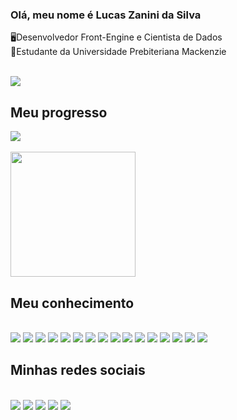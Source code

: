 ### Olá, meu nome é Lucas Zanini da Silva


🖥Desenvolvedor Front-Engine e Cientista de Dados<br>
📕Estudante da Universidade Prebiteriana Mackenzie<br>
<br>

<img src="https://www.canva.com/design/DAF1g-74P0I/LlnjsTMuKTyZCHhnPoW1lA/edit?utm_content=DAF1g-74P0I&utm_campaign=designshare&utm_medium=link2&utm_source=sharebutton"> </img> 

<h2>Meu progresso</h2>
<div display="inline-block">
<a href="https://github.com/anuraghazra/convoychat"></a>
<img align="center" src="https://github-readme-stats.vercel.app/api?username=LucasZanini096&show_icons=true&theme=midnight-purple">
<br>
<br> 
<a href="https://github.com/anuraghazra/convoychat"></a>
  <img height=200 align="center" src="https://github-readme-stats.vercel.app/api/top-langs?username=LucasZanini096&layout=compact&langs_count=8&card_width=385px&theme=midnight-purple"/>
</div>

<h2>Meu conhecimento</h2>
<br>

<div>
  <span><img src="https://img.shields.io/badge/python-3670A0?style=for-the-badge&logo=python&logoColor=ffdd54"/></span>
  <span><img src="https://img.shields.io/badge/javascript-%23323330.svg?style=for-the-badge&logo=javascript&logoColor=%23F7DF1E"/></span>
  <span><img src="https://img.shields.io/badge/c-%2300599C.svg?style=for-the-badge&logo=c&logoColor=white"/></span>
  <span><img src="https://img.shields.io/badge/html5-%23E34F26.svg?style=for-the-badge&logo=html5&logoColor=white"/></span>
  <span><img src="https://img.shields.io/badge/css3-%231572B6.svg?style=for-the-badge&logo=css3&logoColor=white"/></span>
  <span><img src="https://img.shields.io/badge/r-%23276DC3.svg?style=for-the-badge&logo=r&logoColor=white"/></span>
  <span><img src="https://img.shields.io/badge/bootstrap-%238511FA.svg?style=for-the-badge&logo=bootstrap&logoColor=white"/></span>
  <span><img src="https://img.shields.io/badge/express.js-%23404d59.svg?style=for-the-badge&logo=express&logoColor=%2361DAFB"/></span>
  <span><img src="https://img.shields.io/badge/react-%2320232a.svg?style=for-the-badge&logo=react&logoColor=%2361DAFB"/></span>
  <span><img src="https://img.shields.io/badge/tailwindcss-%2338B2AC.svg?style=for-the-badge&logo=tailwind-css&logoColor=white"/></span>
  <span><img src="https://img.shields.io/badge/vite-%23646CFF.svg?style=for-the-badge&logo=vite&logoColor=white"/></span>
  <span><img src="https://img.shields.io/badge/mysql-%2300f.svg?style=for-the-badge&logo=mysql&logoColor=white"/></span>
  <span><img src="https://img.shields.io/badge/AWS-%23FF9900.svg?style=for-the-badge&logo=amazon-aws&logoColor=white"/></span>
  <span><img src="https://img.shields.io/badge/GoogleCloud-%234285F4.svg?style=for-the-badge&logo=google-cloud&logoColor=white"/></span>
  <span><img src="https://img.shields.io/badge/power_bi-F2C811?style=for-the-badge&logo=powerbi&logoColor=black"/></span>
    <span><img src="https://img.shields.io/badge/git-%23F05033.svg?style=for-the-badge&logo=git&logoColor=white"/></span>
  
</div>


<h2>Minhas redes sociais</h2>
<br>
<div display="inline">
  <img src="https://img.shields.io/badge/Instagram-E4405F?style=for-the-badge&logo=instagram&logoColor=white"/>
  <img src="https://img.shields.io/badge/Discord-7289DA?style=for-the-badge&logo=discord&logoColor=white"/>
  <img src="https://img.shields.io/badge/LinkedIn-0077B5?style=for-the-badge&logo=linkedin&logoColor=white"/>
  <img src="https://img.shields.io/badge/PlayStation-003791?style=for-the-badge&logo=playstation&logoColor=white"/>
  <img src="https://img.shields.io/badge/Gmail-D14836?style=for-the-badge&logo=gmail&logoColor=white">
</div>



